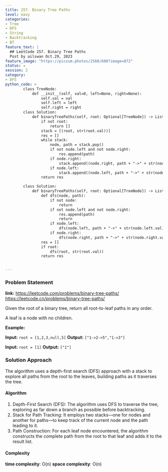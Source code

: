 ```yaml
---
title: 257. Binary Tree Paths
level: easy
categories:
- Tree
- DFS
- String
- Backtracking
- BT
feature_text: |
  ## LeetCode 257. Binary Tree Paths
  Post by ailswan Oct.29, 2023
feature_image: "https://picsum.photos/2560/600?image=872"
status: ★
session: 2
category:
- DFS
python_code: >
        class TreeNode:
            def __init__(self, val=0, left=None, right=None):
                self.val = val
                self.left = left
                self.right = right
        class Solution:
            def binaryTreePaths(self, root: Optional[TreeNode]) -> List[str]:
                if not root:
                    return []
                stack = [(root, str(root.val))]
                res = []
                while stack:
                    node, path = stack.pop()
                    if not node.left and not node.right:
                        res.append(path)
                    if node.right:
                        stack.append((node.right, path + "->" + str(node.right.val)))
                    if node.left:
                        stack.append((node.left, path + "->" + str(node.left.val)))
                return res

        class Solution:
            def binaryTreePaths(self, root: Optional[TreeNode]) -> List[str]:
                def dfs(node, path):
                    if not node:
                        return
                    if not node.left and not node.right:
                        res.append(path)
                        return
                    if node.left:
                        dfs(node.left, path + "->" + str(node.left.val))
                    if node.right:
                        dfs(node.right, path + "->" + str(node.right.val))
                res = []
                if root:
                    dfs(root, str(root.val))
                return res


---
```


### Problem Statement
**link:**
https://leetcode.com/problems/binary-tree-paths/
https://leetcode.cn/problems/binary-tree-paths/
 
Given the root of a binary tree, return all root-to-leaf paths in any order.

A leaf is a node with no children.

**Example:**

**Input:** `root = [1,2,3,null,5]`
**Output:** `["1->2->5","1->3"]`
 
**Input:** `root = [1]`
**Output:** `["1"]`
 

### Solution Approach
The algorithm uses a depth-first search (DFS) approach with a stack to explore all paths from the root to the leaves, building paths as it traverses the tree.

#### Algorithm
1. Depth-First Search (DFS): The algorithm uses DFS to traverse the tree, exploring as far down a branch as possible before backtracking.
2. Stack for Path Tracking: It employs two stacks—one for nodes and another for paths—to keep track of the current node and the path leading to it.
3. Path Construction: For each leaf node encountered, the algorithm constructs the complete path from the root to that leaf and adds it to the result list.

#### Complexity
 **time complexity**: O(n)
 **space complexity**: O(n)
